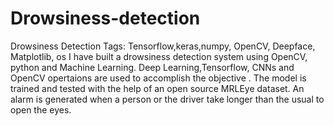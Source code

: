 # Drowsiness-detection
Drowsiness Detection 
Tags: Tensorflow,keras,numpy, OpenCV, Deepface, Matplotlib, os
I have built a drowsiness detection system using OpenCV, python
and Machine Learning. Deep Learning,Tensorflow, CNNs and OpenCV opertaions
are used to accomplish the objective . The model is trained 
and tested with the help of an open source MRLEye dataset.
An alarm is generated when a person or the driver take longer than 
the usual to open the eyes.
